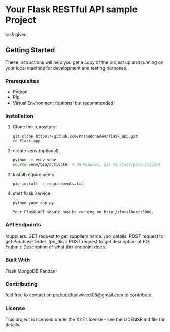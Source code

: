 # Your Flask RESTful API sample Project

task given

## Getting Started

These instructions will help you get a copy of the project up and running on your local machine for development and testing purposes. 

### Prerequisites

- Python
- Pip
- Virtual Environment (optional but recommended)

### Installation

1. Clone the repository:

   ```bash
   git clone https://github.com/Prabuddhadev/flask_app.git
   cd flask_app
2. create venv (optional)
   ```bash
   python -m venv venv
   source venv/bin/activate  # On Windows, use venv\Scripts\activate

3. Install requirements
   ```bash
   pip install -r requirements.txt
4. start flask service
   ```bash
   python your_app.py
   
   Your Flask API should now be running on http://localhost:5000.

### API Endpoints
   /suppliers: GET request to get suppliers name.
   /po_details: POST request to get Purchase Order.
   /po_disc: POST request to get description of PO.
   /submit: Description of what this endpoint does.


### Built With
   Flask
   MongoDB
   Pandas
### Contributing
   feel free to contact on prabuddhadwivedi05@gmail.com to contribute.

### License
   This project is licensed under the XYZ License - see the LICENSE.md file for details.

